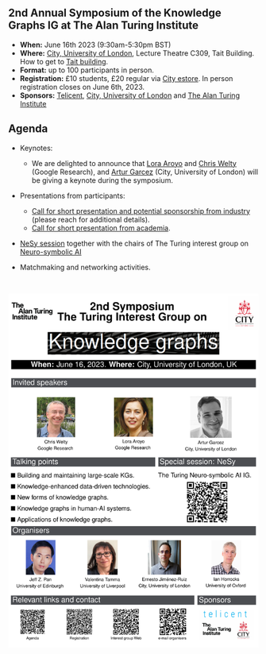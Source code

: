 ## 2nd Annual Symposium of the Knowledge Graphs IG at The Alan Turing Institute

- **When:** June 16th 2023 (9:30am-5:30pm BST)
- **Where:** [City, University of London](https://www.city.ac.uk/), Lecture Theatre C309, Tait Building. How to get to [Tait building](https://goo.gl/maps/DkxQcdR5fSyuy1hy9).
- **Format:** up to 100 participants in person. 
- **Registration:** £10 students, £20 regular via [City estore](https://estore.city.ac.uk/product-catalogue/conference-events/events/2nd-symposium-of-the-alan-turing-institute-interest-group-on-knowledge-graphs). In person registration closes on June 6th, 2023.
- **Sponsors:** [Telicent](https://www.telicent.io/), [City, University of London](https://www.city.ac.uk/) and [The Alan Turing Institute](https://www.turing.ac.uk/)

## Agenda

- Keynotes:
  - We are delighted to announce that [Lora Aroyo](https://research.google/people/LoraAroyo/) and [Chris Welty](https://research.google/people/104789/) (Google Research), and [Artur Garcez](http://www.staff.city.ac.uk/~aag/) (City, University of London) will be giving a keynote during the symposium.

- Presentations from participants:
  - [Call for short presentation and potential sponsorship from industry](https://forms.gle/8M8Je79aHuz9Abb48) (please reach for additional details).
  - [Call for short presentation from academia](https://forms.gle/aYktpvP6CurTyzhMA).
 
- [NeSy session](http://www.neural-symbolic.org/) together with the chairs of The Turing interest group on [Neuro-symbolic AI](https://www.turing.ac.uk/research/interest-groups/neuro-symbolic-ai)

- Matchmaking and networking activities.

<br>
<p align="center">
<img src="https://raw.githubusercontent.com/turing-knowledge-graphs/meet-ups/main/poster-2nd-symposium-ig-kg.png" width="550" alt="Symposium">
</p>
